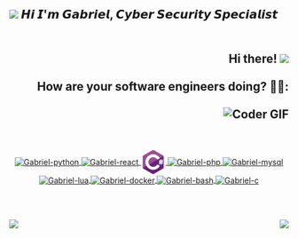  ## <img src="https://raw.githubusercontent.com/alexnaiman/alexnaiman/master/resources/welcomeglitch.gif" width="50px" /> 𝙃𝙞 𝙄'𝙢 𝙂𝙖𝙗𝙧𝙞𝙚𝙡, 𝘾𝙮𝙗𝙚𝙧 ​​𝙎𝙚𝙘𝙪𝙧𝙞𝙩𝙮 𝙎𝙥𝙚𝙘𝙞𝙖𝙡𝙞𝙨𝙩
<div align="center">
  
  <h2 align="right">
 <abc>
  <br>Hi there! <img src="https://user-images.githubusercontent.com/42378118/110234147-e3259600-7f4e-11eb-95be-0c4047144dea.gif" width="30"><br>
  <br> How are your software engineers doing? 👨‍💻:<br>
  <br>
    <img src="https://media.giphy.com/media/SWoSkN6DxTszqIKEqv/giphy.gif" alt="Coder GIF" width="350">
 </abc>
</h2>  
   <br>
<div style="display: inline_block"><br>
  <a href="https://github.com/Gabrieltkn">
  <img align="center" alt="Gabriel-python" height="45" width="45" src="https://cdn.jsdelivr.net/gh/devicons/devicon/icons/python/python-original.svg"/>
  <img align="center" alt="Gabriel-react" height="45" width="45" src="https://cdn.jsdelivr.net/gh/devicons/devicon/icons/react/react-original-wordmark.svg" />
  <img align="center" alt="Gabriel-Csharp" height="45" width="45" src="https://raw.githubusercontent.com/devicons/devicon/master/icons/csharp/csharp-original.svg">
  <img align="center" alt="Gabriel-php" height="45" width="45" src="https://cdn.jsdelivr.net/gh/devicons/devicon/icons/php/php-plain.svg" />
  <img align="center" alt="Gabriel-mysql" height="45" width="45" src="https://cdn.jsdelivr.net/gh/devicons/devicon/icons/mysql/mysql-plain.svg" />
  <img align="center" alt="Gabriel-lua" height="45" width="45" src="https://cdn.jsdelivr.net/gh/devicons/devicon/icons/lua/lua-original-wordmark.svg" />
  <img align="center" alt="Gabriel-docker" height="45" width="45" src="https://cdn.jsdelivr.net/gh/devicons/devicon/icons/docker/docker-original-wordmark.svg" />
  <img align="center" alt="Gabriel-bash" height="45" width="45" src="https://cdn.jsdelivr.net/gh/devicons/devicon/icons/bash/bash-plain.svg" />
  <img align="center" alt="Gabriel-c" height="45" width="45" src="https://cdn.jsdelivr.net/gh/devicons/devicon/icons/c/c-original.svg" />
 <br>
</div>
   
   <br/><br/>

   <p align="right">
<img align="left" src="https://github-readme-stats.vercel.app/api?username=Gabrieltkn&theme=tokyonight&show_icons=true" />

<img  float="right" src="https://github-readme-stats.vercel.app/api/top-langs/?username=Gabrieltkn&theme=tokyonight&show_icons=true" />

</p>
